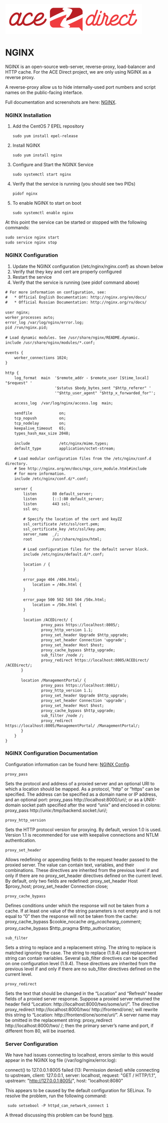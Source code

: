 ![](images/adsmall.png)

# NGINX

NGINX is an open-source web-server, reverse-proxy, load-balancer and HTTP cache.
For the ACE Direct project, we are only using NGINX as a reverse proxy.

A reverse-proxy allow us to hide internally-used port numbers and script
names on the public-facing interface.

Full documentation and screenshots are here: [NGINX](https://www.nginx.com).

### NGINX Installation
1. Add the CentOS 7 EPEL repository
    ```
    sudo yum install epel-release
    ```
1. Install NGINX
    ```
    sudo yum install nginx
    ```
1. Configure and Start the NGINX Service
    ```
    sudo systemctl start nginx
    ```
1. Verify that the service is running (you should see two PIDs)
    ```
    pidof nginx
    ```
1. To enable NGINX to start on boot
    ```
    sudo systemctl enable nginx
    ```

At this point the service can be started or stopped with the following commands:
```
sudo service nginx start
sudo service nginx stop
```

### NGINX Configuration
1. Update the NGINX configuration (/etc/nginx/nginx.conf) as shown below
1. Verify that they key and cert are properly configured
1. Restart the service
1. Verify that the service is running (see pidof command above)


```
# For more information on configuration, see:
#   * Official English Documentation: http://nginx.org/en/docs/
#   * Official Russian Documentation: http://nginx.org/ru/docs/

user nginx;
worker_processes auto;
error_log /var/log/nginx/error.log;
pid /run/nginx.pid;

# Load dynamic modules. See /usr/share/nginx/README.dynamic.
include /usr/share/nginx/modules/*.conf;

events {
    worker_connections 1024;
}

http {
    log_format  main  '$remote_addr - $remote_user [$time_local] "$request" '
                      '$status $body_bytes_sent "$http_referer" '
                      '"$http_user_agent" "$http_x_forwarded_for"';

    access_log  /var/log/nginx/access.log  main;

    sendfile            on;
    tcp_nopush          on;
    tcp_nodelay         on;
    keepalive_timeout   65;
    types_hash_max_size 2048;

    include             /etc/nginx/mime.types;
    default_type        application/octet-stream;

    # Load modular configuration files from the /etc/nginx/conf.d directory.
    # See http://nginx.org/en/docs/ngx_core_module.html#include
    # for more information.
    include /etc/nginx/conf.d/*.conf;

    server {
        listen       80 default_server;
        listen       [::]:80 default_server;
        listen       443 ssl;
        ssl on;

        # Specify the location of the cert and keyZZ
        ssl_certificate /etc/ssl/cert.pem;
        ssl_certificate_key /etc/ssl/key.pem;
        server_name  _/;
        root         /usr/share/nginx/html;

        # Load configuration files for the default server block.
        include /etc/nginx/default.d/*.conf;

        location / {
        }

        error_page 404 /404.html;
            location = /40x.html {
        }

        error_page 500 502 503 504 /50x.html;
            location = /50x.html {
        }

        location /ACEDirect/ {
		        proxy_pass https://localhost:8005/;
		        proxy_http_version 1.1;
		        proxy_set_header Upgrade $http_upgrade;
		        proxy_set_header Connection 'upgrade';
		        proxy_set_header Host $host;
		        proxy_cache_bypass $http_upgrade;
		        sub_filter /node /;
		        proxy_redirect https://localhost:8005/ACEDirect/ /ACEDirect/;
       }

       location /ManagementPortal/ {
		        proxy_pass https://localhost:8081/;
		        proxy_http_version 1.1;
		        proxy_set_header Upgrade $http_upgrade;
		        proxy_set_header Connection 'upgrade';
		        proxy_set_header Host $host;
		        proxy_cache_bypass $http_upgrade;
		        sub_filter /node /;
		        proxy_redirect https://localhost:8005/ManagementPortal/ /ManagementPortal/;
       }
    }
}
```

### NGINX Configuration Documentation
Configuration information can be found here: [NGINX Config](http://nginx.org/en/docs/http/ngx_http_proxy_module.html).

```
proxy_pass
```
Sets the protocol and address of a proxied server and an optional URI to which a location should be mapped. As a protocol, “http” or “https” can be specified. The address can be specified as a domain name or IP address, and an optional port:
proxy_pass http://localhost:8000/uri/;
or as a UNIX-domain socket path specified after the word “unix” and enclosed in colons:
proxy_pass http://unix:/tmp/backend.socket:/uri/;



```
proxy_http_version
```
Sets the HTTP protocol version for proxying. By default, version 1.0 is used. Version 1.1 is recommended for use with keepalive connections and NTLM authentication.


```
proxy_set_header
```
Allows redefining or appending fields to the request header passed to the proxied server. The value can contain text, variables, and their combinations. These directives are inherited from the previous level if and only if there are no proxy_set_header directives defined on the current level. By default, only two fields are redefined:
proxy_set_header Host       $proxy_host;
proxy_set_header Connection close;


```
proxy_cache_bypass
```
Defines conditions under which the response will not be taken from a cache. If at least one value of the string parameters is not empty and is not equal to “0” then the response will not be taken from the cache:
proxy_cache_bypass $cookie_nocache $arg_nocache$arg_comment;
proxy_cache_bypass $http_pragma    $http_authorization;


```
sub_filter
```
Sets a string to replace and a replacement string. The string to replace is matched ignoring the case. The string to replace (1.9.4) and replacement string can contain variables. Several sub_filter directives can be specified on one configuration level (1.9.4). These directives are inherited from the previous level if and only if there are no sub_filter directives defined on the current level.


```
proxy_redirect
```
Sets the text that should be changed in the “Location” and “Refresh” header fields of a proxied server response. Suppose a proxied server returned the header field “Location: http://localhost:8000/two/some/uri/”. The directive
proxy_redirect http://localhost:8000/two/ http://frontend/one/;
will rewrite this string to “Location: http://frontend/one/some/uri/”.
A server name may be omitted in the replacement string:
proxy_redirect http://localhost:8000/two/ /;
then the primary server’s name and port, if different from 80, will be inserted.

### Server Configuration
We have had issues connecting to localhost, errors similar to this would appear in the NGINX log file (/var/log/nginx/error.log):

connect() to 127.0.0.1:8005 failed (13: Permission denied) while connecting to upstream, client: 127.0.0.1, server: localhost, request: "GET / HTTP/1.1", upstream: "http://127.0.0.1:8005/", host: "localhost:8080"

 This appears to be caused by the default configuration for SELinux.  To resolve the problem, run the following command:

```
 sudo setsebool -P httpd_can_network_connect 1  
 ```

 A thread discussing this problem can be found [here](http://stackoverflow.com/questions/23948527/13-permission-denied-while-connecting-to-upstreamnginx?rq=1).
